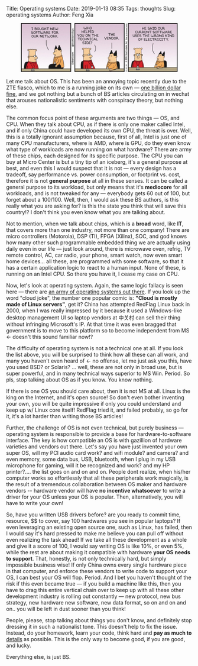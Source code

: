 Title: Operating systems
Date: 2019-01-13 08:35
Tags: thoughts
Slug: operating systems
Author: Feng Xia

<figure class="col l8 m8 s12">
  <img src="/images/funny/dilbert%20software.jpg"/>
</figure>

Let me talk about OS. This has been an annoying topic recently due to
the ZTE fiasco, which to me is a running joke on its own &mdash; [one
billion dollar fine][3], and we got nothing but a bunch of BS articles
circulating on in wechat that arouses nationalistic sentiments with
conspiracy theory, but nothing else.

The common focus point of these arguments are two things &mdash; OS,
and CPU. When they talk about CPU, as if there is only one maker
called Intel, and if only China could have developed its own CPU, the
threat is over. Well, this is a totally ignorant assumption because,
first of all, Intel is just one of many CPU manufacturers, where is
AMD, where is GPU, do they even know what type of workloads are now
running on what hardware? There are army of these chips, each designed
for its specific purpose. The CPU you can buy at Micro Center is but a
tiny tip of an iceberg, it's a general purpose at best, and even this
I would suspect that it is not &mdash; every design has a tradeoff,
say performance vs. power consumption, or footprint vs. cost,
therefore it is not **general purpose** at all in these senses. It can
be called a general purpose to its workload, but only means that it's
**mediocore** for all workloads, and is not tweaked for any &mdash;
everybody gets 60 out of 100, but forget about a 100/100. Well, then,
I would ask these BS authors, is this really what you are asking for?
is this the state you think that will save this country!? I don't
think you even know what you are talking about.

Not to mention, when we talk about chips, which is a **broad** word,
like **IT**, that covers more than one industry, not more than one
company! There are micro controllers (Motorola), DSP (TI), FPGA
(Xilinx), SOC, and god knows how many other such programmable embedded
thing we are actually using daily even in our life &mdash; just look
around, there is microwave oven, refrig, TV remote control, AC, car
radio, your phone, smart watch, now even smart home devices... all
these, are programmed with some software, so that it has a certain
application logic to react to a human input. None of these, is running
on an Intel CPU. So there you have it, I cease my case on CPU.

Now, let's look at operating system. Again, the same logic fallacy is
seen here &mdash; there are [an army of operating systems out
there][1]. If you look up the word "cloud joke", the number one
popular comic is: **"Cloud is mostly made of Linux servers"**, get it?
China has attempted RedFlag Linux back in 2000, when I was really
impressed by it because it used a Windows-like desktop management UI
so laptop vendors at 中关村 can sell their thing without infringing
Microsoft's IP. At that time it was even bragged that government is to
move to this platform so to become independent from MS &larr; doesn't
this sound familiar now!? 

The difficulty of operating system is not a technical one at all. If
you look the list above, you will be surprised to think how all these
can all work, and many you haven't even heard of &larr; no offense,
let me just ask you this, have you used BSD? or Solaris? ... well,
these are not only in broad use, but is super powerful, and in many
technical ways superior to MS Win. Period. So pls, stop talking about
OS as if you know. You know nothing.

If there is one OS you should care about, then it is not MS at
all. Linux is the king on the Internet, and it's open source! So don't
even bother inventing your own, you will be quite impressive if only
you could understand and keep up w/ Linux core itself! RedFlag tried
it, and failed probably, so go for it, it's a lot harder than writing
those BS articles!

Further, the challenge of OS is not even technical, but purely
business &mdash; operating system is responsible to provide a base for
hardware-to-software interface. The key is how compatible an OS is
with gazillion of hardware varieties and vendors out there. Let's say
you have just invented your own super OS, will my PCI audio card work?
and wifi module? and camera? and even memory, some data bus, USB,
bluetooth, when I plug in my USB microphone for gaming, will it be
recognized and work? and my HP printer?.... the list goes on and on
and on. People dont realize, when his/her computer works so
effortlessly that all these peripherals work magically, is the result
of a tremendous collaboration between OS maker and hardware vendors --
hardware vendor will have **no incentive whatsoever** to write a
driver for your OS unless your OS is popular. Then, alternatively, you
will have to write your own!

So, have you written USB drivers before? are you ready to commit time,
resource, $$ to cover, say 100 hardwares you see in popular laptops?
If even leveraging an existing open source one, such as Linux, has
failed, then I would say it's hard pressed to make me believe you can
pull off without even realizing the task ahead! If we take all these
development as a whole and give it a score of 100, I would say writing
OS is like 10%, or even 5%, while the rest are about making it
compatible with hardware **your OS needs to support**. That, honestly,
is not only technically hard, but simply impossible business wise! If
only China owns every single hardware piece in that computer, and
enforce these vendors to write code to support your OS, I can best
your OS will flop. Period. And I bet you haven't thought of the risk
if this even became true &mdash; if you build a machine like this,
then you have to drag this entire vertical chain over to keep up with
all these other development industry is rolling out constantly &mdash;
new protocol, new bus strategy, new hardware new software, new data
format, so on and on and on.. you will be left in dust sooner than you
think!

People, please, stop talking about things you don't know, and
definitely stop dressing it in such a nationalist tone. This doesn't
help to fix the issue. Instead, do your homework, learn your code,
think hard and **pay as much to** [details][2] as possible. This is
the only way to become good, if you are good, and lucky.

Everything else, is just BS.


[1]: https://en.wikipedia.org/wiki/List_of_operating_systems
[2]: {filename}/thoughts/details.md
[3]: https://money.cnn.com/2018/06/22/news/companies/zte-us-fine-trade-case/index.html
